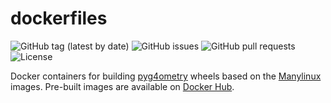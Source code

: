 # dockerfiles

![GitHub tag (latest by date)](https://img.shields.io/github/v/tag/g4edge/dockerfiles?logo=git)
![GitHub issues](https://img.shields.io/github/issues/g4edge/dockerfiles?logo=github)
![GitHub pull requests](https://img.shields.io/github/issues-pr/g4edge/dockerfiles?logo=github)
![License](https://img.shields.io/github/license/g4edge/dockerfiles)

Docker containers for building
[pyg4ometry](https://github.com/g4edge/pyg4ometry) wheels based on the
[Manylinux](https://github.com/pypa/manylinux) images. Pre-built images are
available on [Docker Hub](https://hub.docker.com/r/g4edge).

